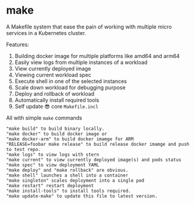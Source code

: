 # make

A Makefile system that ease the pain of working with multiple micro services in a Kubernetes cluster.

Features:

1. Building docker image for multiple platforms like amd64 and arm64
1. Easily view logs from multiple instances of a workload
1. View currently deployed image
1. Viewing current workload spec
1. Execute shell in one of the selected instances
1. Scale down workload for debugging purpose
1. Deploy and rollback of workload
1. Automatically install required tools
1. Self update 😎 core `Makefile.incl`

All with simple `make` commands

    "make build" to build binary locally.
    "make docker" to build docker image or
    "make docker-arm" to build docker imamge for ARM
    "RELEASE=foobar make release" to build release docker imamge and push to test repo.
    "make logs" to view logs with stern
    "make current" to view currently deployed image(s) and pods status
    "make spec" to view deployment YAML
    "make deploy" and "make rollback" are obvious.
    "make shell" launches a shell into a container
    "make singleton" scales deployment into a single pod
    "make restart" restart deployment
    "make install-tools" to install tools required.
    "make update-make" to update this file to latest version.
